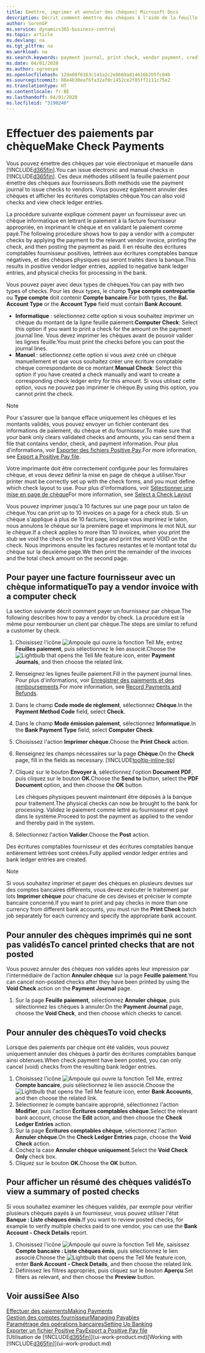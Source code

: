 ```yaml
---
title: Emettre, imprimer et annuler des chèques| Microsoft Docs
description: Décrit comment émettre des chèques à l'aide de la feuille paiement, imprimer des chèques, et annuler ou afficher les écritures comptables chèque dans Business Central.
author: SorenGP
ms.service: dynamics365-business-central
ms.topic: article
ms.devlang: na
ms.tgt_pltfrm: na
ms.workload: na
ms.search.keywords: payment journal, print check, vendor payment, creditor, debt, balance due, AP
ms.date: 04/01/2020
ms.author: sgroespe
ms.openlocfilehash: 12de08f6163c141a2c2e8669a814616b2b5fc04b
ms.sourcegitcommit: 88e4b30eaf6fa32af0c1452ce2f85ff1111c75e2
ms.translationtype: HT
ms.contentlocale: fr-BE
ms.lasthandoff: 04/01/2020
ms.locfileid: "3190240"
---
```

# <a name="make-check-payments"></a><span data-ttu-id="f6ab8-103">Effectuer des paiements par chèque</span><span class="sxs-lookup"><span data-stu-id="f6ab8-103">Make Check Payments</span></span>
<span data-ttu-id="f6ab8-104">Vous pouvez émettre des chèques par voie électronique et manuelle dans [!INCLUDE[d365fin](includes/d365fin_md.md)].</span><span class="sxs-lookup"><span data-stu-id="f6ab8-104">You can issue electronic and manual checks in [!INCLUDE[d365fin](includes/d365fin_md.md)].</span></span> <span data-ttu-id="f6ab8-105">Ces deux méthodes utilisent la feuille paiement pour émettre des chèques aux fournisseurs.</span><span class="sxs-lookup"><span data-stu-id="f6ab8-105">Both methods use the payment journal to issue checks to vendors.</span></span> <span data-ttu-id="f6ab8-106">Vous pouvez également annuler des chèques et afficher les écritures comptables chèque.</span><span class="sxs-lookup"><span data-stu-id="f6ab8-106">You can also void checks and view check ledger entries.</span></span>

<span data-ttu-id="f6ab8-107">La procédure suivante explique comment payer un fournisseur avec un chèque informatique en lettrant le paiement à la facture fournisseur appropriée, en imprimant le chèque et en validant le paiement comme payé.</span><span class="sxs-lookup"><span data-stu-id="f6ab8-107">The following procedure shows how to pay a vendor with a computer checks by applying the payment to the relevant vendor invoice, printing the check, and then posting the payment as paid.</span></span> <span data-ttu-id="f6ab8-108">Il en résulte des écritures comptables fournisseur positives, lettrées aux écritures comptables banque négatives, et des chèques physiques qui seront traités dans la banque.</span><span class="sxs-lookup"><span data-stu-id="f6ab8-108">This results in positive vendor ledger entries, applied to negative bank ledger entries, and physical checks for processing in the bank.</span></span>

<span data-ttu-id="f6ab8-109">Vous pouvez payer avec deux types de chèques.</span><span class="sxs-lookup"><span data-stu-id="f6ab8-109">You can pay with two types of checks.</span></span> <span data-ttu-id="f6ab8-110">Pour les deux types, le champ **Type compte contrepartie** ou **Type compte** doit contenir **Compte bancaire**.</span><span class="sxs-lookup"><span data-stu-id="f6ab8-110">For both types, the **Bal. Account Type** or the **Account Type** field must contain **Bank Account**.</span></span>

- <span data-ttu-id="f6ab8-111">**Informatique** : sélectionnez cette option si vous souhaitez imprimer un chèque du montant de la ligne feuille paiement.</span><span class="sxs-lookup"><span data-stu-id="f6ab8-111">**Computer Check**: Select this option if you want to print a check for the amount on the payment journal line.</span></span> <span data-ttu-id="f6ab8-112">Vous devez imprimer les chèques avant de pouvoir valider les lignes feuille.</span><span class="sxs-lookup"><span data-stu-id="f6ab8-112">You must print the checks before you can post the journal lines.</span></span>
- <span data-ttu-id="f6ab8-113">**Manuel** : sélectionnez cette option si vous avez créé un chèque manuellement et que vous souhaitez créer une écriture comptable chèque correspondante de ce montant.</span><span class="sxs-lookup"><span data-stu-id="f6ab8-113">**Manual Check**: Select this option if you have created a check manually and want to create a corresponding check ledger entry for this amount.</span></span> <span data-ttu-id="f6ab8-114">Si vous utilisez cette option, vous ne pouvez pas imprimer le chèque.</span><span class="sxs-lookup"><span data-stu-id="f6ab8-114">By using this option, you cannot print the check.</span></span>

> [!NOTE]  
> <span data-ttu-id="f6ab8-115">Pour s'assurer que la banque efface uniquement les chèques et les montants validés, vous pouvez envoyer un fichier contenant des informations de paiement, du chèque et du fournisseur.</span><span class="sxs-lookup"><span data-stu-id="f6ab8-115">To make sure that your bank only clears validated checks and amounts, you can send them a file that contains vendor, check, and payment information.</span></span> <span data-ttu-id="f6ab8-116">Pour plus d'informations, voir [Exporter des fichiers Positive Pay](finance-how-positive-pay.md).</span><span class="sxs-lookup"><span data-stu-id="f6ab8-116">For more information, see [Export a Positive Pay file](finance-how-positive-pay.md).</span></span>

<span data-ttu-id="f6ab8-117">Votre imprimante doit être correctement configurée pour les formulaires chèque, et vous devez définir la mise en page de chèque à utiliser.</span><span class="sxs-lookup"><span data-stu-id="f6ab8-117">Your printer must be correctly set up with the check forms, and you must define which check layout to use.</span></span> <span data-ttu-id="f6ab8-118">Pour plus d'informations, voir [Sélectionner une mise en page de chèque](finance-how-define-check-layouts.md)</span><span class="sxs-lookup"><span data-stu-id="f6ab8-118">For more information, see [Select a Check Layout](finance-how-define-check-layouts.md)</span></span>

<span data-ttu-id="f6ab8-119">Vous pouvez imprimer jusqu'à 10 factures sur une page pour un talon de chèque.</span><span class="sxs-lookup"><span data-stu-id="f6ab8-119">You can print up to 10 invoices on a page for a check stub.</span></span> <span data-ttu-id="f6ab8-120">Si un chèque s'applique à plus de 10 factures, lorsque vous imprimez le talon, nous annulons le chèque sur la première page et imprimons le mot NUL sur le chèque.</span><span class="sxs-lookup"><span data-stu-id="f6ab8-120">If a check applies to more than 10 invoices, when you print the stub we void the check on the first page and print the word VOID on the check.</span></span> <span data-ttu-id="f6ab8-121">Nous imprimons ensuite les factures restantes et le montant total du chèque sur la deuxième page.</span><span class="sxs-lookup"><span data-stu-id="f6ab8-121">We then print the remainder of the invoices and the total check amount on the second page.</span></span>

## <a name="to-pay-a-vendor-invoice-with-a-computer-check"></a><span data-ttu-id="f6ab8-122">Pour payer une facture fournisseur avec un chèque informatique</span><span class="sxs-lookup"><span data-stu-id="f6ab8-122">To pay a vendor invoice with a computer check</span></span>
<span data-ttu-id="f6ab8-123">La section suivante décrit comment payer un fournisseur par chèque.</span><span class="sxs-lookup"><span data-stu-id="f6ab8-123">The following describes how to pay a vendor by check.</span></span> <span data-ttu-id="f6ab8-124">La procédure est la même pour rembourser un client par chèque.</span><span class="sxs-lookup"><span data-stu-id="f6ab8-124">The steps are similar to refund a customer by check.</span></span>

1. <span data-ttu-id="f6ab8-125">Choisissez l'icône ![Ampoule qui ouvre la fonction Tell Me](media/ui-search/search_small.png "Dites-moi ce que vous voulez faire"), entrez **Feuilles paiement**, puis sélectionnez le lien associé.</span><span class="sxs-lookup"><span data-stu-id="f6ab8-125">Choose the ![Lightbulb that opens the Tell Me feature](media/ui-search/search_small.png "Tell me what you want to do") icon, enter **Payment Journals**, and then choose the related link.</span></span>
2. <span data-ttu-id="f6ab8-126">Renseignez les lignes feuille paiement.</span><span class="sxs-lookup"><span data-stu-id="f6ab8-126">Fill in the payment journal lines.</span></span> <span data-ttu-id="f6ab8-127">Pour plus d'informations, voir [Enregistrer des paiements et des remboursements](payables-how-post-payments-refunds.md).</span><span class="sxs-lookup"><span data-stu-id="f6ab8-127">For more information, see [Record Payments and Refunds](payables-how-post-payments-refunds.md).</span></span>
3. <span data-ttu-id="f6ab8-128">Dans le champ **Code mode de règlement**, sélectionnez **Chèque**.</span><span class="sxs-lookup"><span data-stu-id="f6ab8-128">In the **Payment Method Code** field, select **Check**.</span></span>
4. <span data-ttu-id="f6ab8-129">Dans le champ **Mode émission paiement**, sélectionnez **Informatique**.</span><span class="sxs-lookup"><span data-stu-id="f6ab8-129">In the **Bank Payment Type** field, select **Computer Check**.</span></span>
5. <span data-ttu-id="f6ab8-130">Choisissez l'action **Imprimer chèque**.</span><span class="sxs-lookup"><span data-stu-id="f6ab8-130">Choose the **Print Check** action.</span></span>
6. <span data-ttu-id="f6ab8-131">Renseignez les champs nécessaires sur la page **Chèque**.</span><span class="sxs-lookup"><span data-stu-id="f6ab8-131">On the **Check** page, fill in the fields as necessary.</span></span> [!INCLUDE[tooltip-inline-tip](includes/tooltip-inline-tip_md.md)]
7. <span data-ttu-id="f6ab8-132">Cliquez sur le bouton **Envoyer à**, sélectionnez l'option **Document PDF**, puis cliquez sur le bouton **OK**.</span><span class="sxs-lookup"><span data-stu-id="f6ab8-132">Choose the **Send to** button, select the **PDF Document** option, and then choose the **OK** button.</span></span>

    <span data-ttu-id="f6ab8-133">Les chèques physiques peuvent maintenant être déposés à la banque pour traitement.</span><span class="sxs-lookup"><span data-stu-id="f6ab8-133">The physical checks can now be brought to the bank for processing.</span></span> <span data-ttu-id="f6ab8-134">Validez le paiement comme lettré au fournisseur et payé dans le système.</span><span class="sxs-lookup"><span data-stu-id="f6ab8-134">Proceed to post the payment as applied to the vendor and thereby paid in the system.</span></span>
8. <span data-ttu-id="f6ab8-135">Sélectionnez l'action **Valider**.</span><span class="sxs-lookup"><span data-stu-id="f6ab8-135">Choose the **Post** action.</span></span>

<span data-ttu-id="f6ab8-136">Des écritures comptables fournisseur et des écritures comptables banque entièrement lettrées sont créées.</span><span class="sxs-lookup"><span data-stu-id="f6ab8-136">Fully applied vendor ledger entries and bank ledger entries are created.</span></span>

> [!NOTE]  
> <span data-ttu-id="f6ab8-137">Si vous souhaitez imprimer et payer des chèques en plusieurs devises sur des comptes bancaires différents, vous devez exécuter le traitement par lots **Imprimer chèque** pour chacune de ces devises et préciser le compte bancaire concerné.</span><span class="sxs-lookup"><span data-stu-id="f6ab8-137">If you want to print and pay checks in more than one currency from different bank accounts, you must run the **Print Check** batch job separately for each currency and specify the appropriate bank account.</span></span>

## <a name="to-cancel-printed-checks-that-are-not-posted"></a><span data-ttu-id="f6ab8-138">Pour annuler des chèques imprimés qui ne sont pas validés</span><span class="sxs-lookup"><span data-stu-id="f6ab8-138">To cancel printed checks that are not posted</span></span>
<span data-ttu-id="f6ab8-139">Vous pouvez annuler des chèques non validés après leur impression par l'intermédiaire de l'action **Annuler chèque** sur la page **Feuille paiement**.</span><span class="sxs-lookup"><span data-stu-id="f6ab8-139">You can cancel non-posted checks after they have been printed by using the **Void Check** action on the **Payment Journal** page.</span></span>

1. <span data-ttu-id="f6ab8-140">Sur la page **Feuille paiement**, sélectionnez **Annuler chèque**, puis sélectionnez les chèques à annuler.</span><span class="sxs-lookup"><span data-stu-id="f6ab8-140">On the **Payment Journal** page, choose the **Void Check**, and then choose which checks to cancel.</span></span>

## <a name="to-void-checks"></a><span data-ttu-id="f6ab8-141">Pour annuler des chèques</span><span class="sxs-lookup"><span data-stu-id="f6ab8-141">To void checks</span></span>
<span data-ttu-id="f6ab8-142">Lorsque des paiements par chèque ont été validés, vous pouvez uniquement annuler des chèques à partir des écritures comptables banque ainsi obtenues.</span><span class="sxs-lookup"><span data-stu-id="f6ab8-142">When check payment have been posted, you can only cancel (void) checks from the resulting bank ledger entries.</span></span>

1. <span data-ttu-id="f6ab8-143">Choisissez l'icône ![Ampoule qui ouvre la fonction Tell Me](media/ui-search/search_small.png "Dites-moi ce que vous voulez faire"), entrez **Compte bancaire**, puis sélectionnez le lien associé.</span><span class="sxs-lookup"><span data-stu-id="f6ab8-143">Choose the ![Lightbulb that opens the Tell Me feature](media/ui-search/search_small.png "Tell me what you want to do") icon, enter **Bank Accounts**, and then choose the related link.</span></span>
2. <span data-ttu-id="f6ab8-144">Sélectionnez le compte bancaire approprié, sélectionnez l'action **Modifier**, puis l'action **Écritures comptables chèque**.</span><span class="sxs-lookup"><span data-stu-id="f6ab8-144">Select the relevant bank account, choose the **Edit** action, and then choose the **Check Ledger Entries** action.</span></span>
3. <span data-ttu-id="f6ab8-145">Sur la page **Écritures comptables chèque**, sélectionnez l'action **Annuler chèque**.</span><span class="sxs-lookup"><span data-stu-id="f6ab8-145">On the **Check Ledger Entries** page, choose the **Void Check** action.</span></span>
4. <span data-ttu-id="f6ab8-146">Cochez la case **Annuler chèque uniquement**.</span><span class="sxs-lookup"><span data-stu-id="f6ab8-146">Select the **Void Check Only** check box.</span></span>
5. <span data-ttu-id="f6ab8-147">Cliquez sur le bouton **OK**.</span><span class="sxs-lookup"><span data-stu-id="f6ab8-147">Choose the **OK** button.</span></span>

## <a name="to-view-a-summary-of-posted-checks"></a><span data-ttu-id="f6ab8-148">Pour afficher un résumé des chèques validés</span><span class="sxs-lookup"><span data-stu-id="f6ab8-148">To view a summary of posted checks</span></span>
<span data-ttu-id="f6ab8-149">Si vous souhaitez examiner les chèques validés, par exemple pour vérifier plusieurs chèques payés à un fournisseur, vous pouvez utiliser l'état **Banque : Liste chèques émis**.</span><span class="sxs-lookup"><span data-stu-id="f6ab8-149">If you want to review posted checks, for example to verify multiple checks paid to one vendor, you can use the **Bank Account - Check Details** report.</span></span>
1. <span data-ttu-id="f6ab8-150">Choisissez l'icône ![Ampoule qui ouvre la fonction Tell Me](media/ui-search/search_small.png "Dites-moi ce que vous voulez faire"), saisissez **Compte bancaire : Liste chèques émis**, puis sélectionnez le lien associé.</span><span class="sxs-lookup"><span data-stu-id="f6ab8-150">Choose the ![Lightbulb that opens the Tell Me feature](media/ui-search/search_small.png "Tell me what you want to do") icon, enter **Bank Account - Check Details**, and then choose the related link.</span></span>
2. <span data-ttu-id="f6ab8-151">Définissez les filtres appropriés, puis cliquez sur le bouton **Aperçu**.</span><span class="sxs-lookup"><span data-stu-id="f6ab8-151">Set filters as relevant, and then choose the **Preview** button.</span></span>

## <a name="see-also"></a><span data-ttu-id="f6ab8-152">Voir aussi</span><span class="sxs-lookup"><span data-stu-id="f6ab8-152">See Also</span></span>
[<span data-ttu-id="f6ab8-153">Effectuer des paiements</span><span class="sxs-lookup"><span data-stu-id="f6ab8-153">Making Payments</span></span>](payables-make-payments.md)  
[<span data-ttu-id="f6ab8-154">Gestion des comptes fournisseur</span><span class="sxs-lookup"><span data-stu-id="f6ab8-154">Managing Payables</span></span>](payables-manage-payables.md)  
[<span data-ttu-id="f6ab8-155">Paramétrage des opérations bancaires</span><span class="sxs-lookup"><span data-stu-id="f6ab8-155">Setting Up Banking</span></span>](bank-setup-banking.md)  
[<span data-ttu-id="f6ab8-156">Exporter un fichier Positive Pay</span><span class="sxs-lookup"><span data-stu-id="f6ab8-156">Export a Positive Pay file</span></span>](finance-how-positive-pay.md)  
<span data-ttu-id="f6ab8-157">[Utilisation de [!INCLUDE[d365fin](includes/d365fin_md.md)]](ui-work-product.md)</span><span class="sxs-lookup"><span data-stu-id="f6ab8-157">[Working with [!INCLUDE[d365fin](includes/d365fin_md.md)]](ui-work-product.md)</span></span>  
